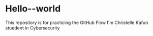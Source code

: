 # Hello--world
This repository is for practicing the GitHub Flow
I'm Christelle Kafun stuedent in Cybersecurity
